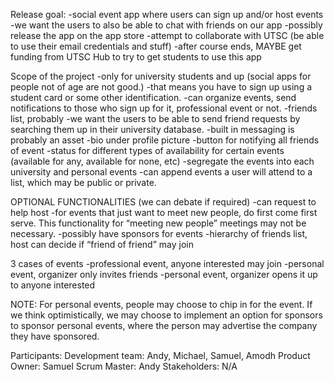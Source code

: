 ﻿Release goal: 
-social event app where users can sign up and/or host events
-we want the users to also be able to chat with friends on our app
-possibly release the app on the app store
-attempt to collaborate with UTSC (be able to use their email credentials and stuff)
-after course ends, MAYBE get funding from UTSC Hub to try to get students to use this app


Scope of the project
-only for university students and up (social apps for people not of age are not good.)
-that means you have to sign up using a student card or some other identification.
-can organize events, send notifications to those who sign up for it, professional event or not.
-friends list, probably
-we want the users to be able to send friend requests by searching them up in their university database.
-built in messaging is probably an asset
-bio under profile picture
-button for notifying all friends of event
-status for different types of availability for certain events (available for any, available for none, etc)
-segregate the events into each university and personal events
-can append events a user will attend to a list, which may be public or private.


OPTIONAL FUNCTIONALITIES (we can debate if required)
-can request to help host
-for events that just want to meet new people, do first come first serve. This functionality for “meeting new people” meetings may not be necessary.
-possibly have sponsors for events
-hierarchy of friends list, host can decide if “friend of friend” may join


3 cases of events
-professional event, anyone interested may join
-personal event, organizer only invites friends
-personal event, organizer opens it up to anyone interested


NOTE: For personal events, people may choose to chip in for the event. If we think optimistically, we may choose to implement an option for sponsors to sponsor personal events, where the person may advertise the company they have sponsored.


Participants:
Development team: Andy, Michael, Samuel, Amodh
Product Owner: Samuel
Scrum Master: Andy
Stakeholders: N/A